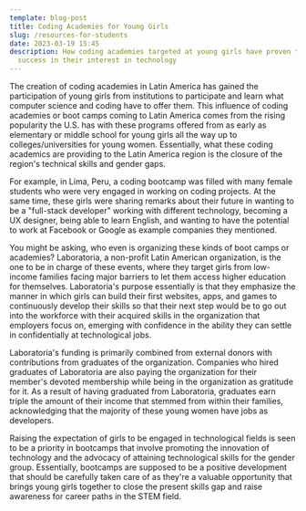 ```yaml
---
template: blog-post
title: Coding Academies for Young Girls
slug: /resources-for-students
date: 2023-03-19 15:45
description: How coding academies targeted at young girls have proven to be a
  success in their interest in technology
---
```

T﻿he creation of coding academies in Latin America has gained the participation of young girls from institutions to participate and learn what computer science and coding have to offer them. This influence of coding academies or boot camps coming to Latin America comes from the rising popularity the U.S. has with these programs offered from as early as elementary or middle school for young girls all the way up to colleges/universities for young women. Essentially, what these coding academics are providing to the Latin America region is the closure of the region's technical skills and gender gaps.

F﻿or example, in Lima, Peru, a coding bootcamp was filled with many female students who were very engaged in working on coding projects. At the same time, these girls were sharing remarks about their future in wanting to be a "full-stack developer" working with different technology, becoming a UX designer, being able to learn English, and wanting to have the potential to work at Facebook or Google as example companies they mentioned. 

Y﻿ou might be asking, who even is organizing these kinds of boot camps or academies? Laboratoria, a non-profit Latin American organization, is the one to be in charge of these events, where they target girls from low-income families facing major barriers to let them access higher education for themselves. Laboratoria's purpose essentially is that they emphasize the manner in which girls can build their first websites, apps, and games to continuously develop their skills so that their next step would be to go out into the workforce with their acquired skills in the organization that employers focus on, emerging with confidence in the ability they can settle in confidentially at technological jobs. 

L﻿aboratoria's funding is primarily combined from external donors with contributions from graduates of the organization. Companies who hired graduates of Laboratoria are also paying the organization for their member's devoted membership while being in the organization as gratitude for it. As a result of having graduated from Laboratoria, graduates earn triple the amount of their income that stemmed from within their families, acknowledging that the majority of these young women have jobs as developers. 

R﻿aising the expectation of girls to be engaged in technological fields is seen to be a priority in bootcamps that involve promoting the innovation of technology and the advocacy of attaining technological skills for the gender group. Essentially, bootcamps are supposed to be a positive development that should be carefully taken care of as they're a valuable opportunity that brings young girls together to close the present skills gap and raise awareness for career paths in the STEM field.
